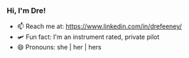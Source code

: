 ### Hi, I'm Dre! 

 - 📫 Reach me at: https://www.linkedin.com/in/drefeeney/
 - 🛩 Fun fact: I'm an instrument rated, private pilot 
 - 😄 Pronouns: she | her | hers
